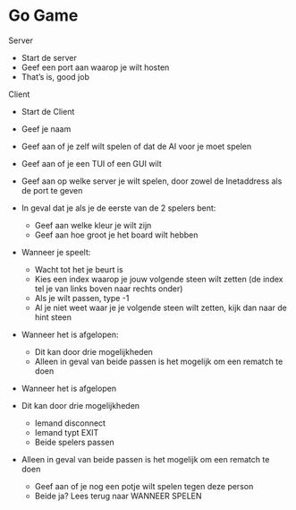 # Go Game
Server
*	Start de server
*	Geef een port aan waarop je wilt hosten
*	That’s is, good job

Client
* Start de Client
*	Geef je naam
*	Geef aan of je zelf wilt spelen of dat de AI voor je moet spelen
*	Geef aan of je een TUI of een GUI wilt
*	Geef aan op welke server je wilt spelen, door zowel de Inetaddress als de port te geven

* In geval dat je als je de eerste van de 2 spelers bent:
  * Geef aan welke kleur je wilt zijn
  * Geef aan hoe groot je het board wilt hebben

* Wanneer je speelt:
  * Wacht tot het je beurt is
  * Kies een index waarop je jouw volgende steen wilt zetten (de index tel je van links boven naar rechts onder)
  * Als je wilt passen, type -1
  * Al je niet weet waar je je volgende steen wilt zetten, kijk dan naar de hint steen

* Wanneer het is afgelopen:
  * Dit kan door drie mogelijkheden
  * Alleen in geval van beide passen is het mogelijk om een rematch te doen
  
*	Wanneer het is afgelopen 
  * Dit kan door drie mogelijkheden
    * Iemand disconnect
    * Iemand typt EXIT
    * Beide spelers passen
  * Alleen in geval van beide passen is het mogelijk om een rematch te doen
    * Geef aan of je nog een potje wilt spelen tegen deze person
    * Beide ja? Lees terug naar WANNEER SPELEN
